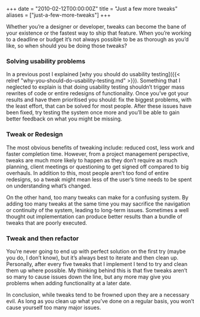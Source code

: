 +++
date = "2010-02-12T00:00:00Z"
title = "Just a few more tweaks"
aliases = ["just-a-few-more-tweaks"]
+++

Whether you’re a designer or developer, tweaks can become the bane of
your existence or the fastest way to ship that feature. When you’re
working to a deadline or budget it’s not always possible to be as
thorough as you’d like, so when should you be doing those tweaks?

### Solving usability problems

In a previous post I explained
[why you should do usability testing]({{< relref
"why-you-should-do-usability-testing.md" >}}). Something
that I neglected to explain is that doing usability testing shouldn’t
trigger mass rewrites of code or entire redesigns of
functionality. Once you’ve got your results and have them prioritised
you should: fix the biggest problems, with the least effort, that can
be solved for most people. After these issues have been fixed, try
testing the system once more and you’ll be able to gain better
feedback on what you might be missing.

### Tweak or Redesign

The most obvious benefits of tweaking include: reduced cost, less work
and faster completion time. However, from a project management
perspective, tweaks are much more likely to happen as they don’t
require as much planning, client meetings or questioning to get signed
off compared to big overhauls. In addition to this, most people aren’t
too fond of entire redesigns, so a tweak might mean less of the user’s
time needs to be spent on understanding what’s changed.

On the other hand, too many tweaks can make for a confusing system. By
adding too many tweaks at the same time you may sacrifice the
navigation or continuity of the system, leading to long-term
issues. Sometimes a well thought out implementation can produce better
results than a bundle of tweaks that are poorly executed.

### Tweak and then refactor

You’re never going to end up with perfect solution on the first try
(maybe you do, I don’t know), but it’s always best to iterate and then
clean up. Personally, after every five tweaks that I implement I tend
to try and clean them up where possible. My thinking behind this is
that five tweaks aren’t so many to cause issues down the line, but any
more may give you problems when adding functionality at a later date.

In conclusion, while tweaks tend to be frowned upon they are a
necessary evil. As long as you clean up what you’ve done on a regular
basis, you won’t cause yourself too many major issues.
